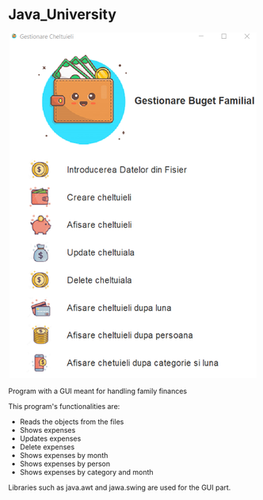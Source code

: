 # Java_University

<p align="center">
  <img width="500" height="700" src="https://github.com/CoroamaDianaMihaela/Java/blob/main/images/javaGUI.png">
</p>

Program with a GUI meant for handling family finances

This program's functionalities are:
- Reads the objects from the files
- Shows expenses
- Updates expenses
- Delete expenses
- Shows expenses by month
- Shows expenses by person
- Shows expenses by category and month

Libraries such as java.awt and jawa.swing are used for the GUI part.
